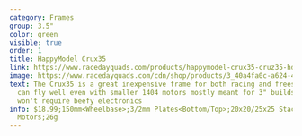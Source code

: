 ```yaml
---
category: Frames
group: 3.5"
color: green
visible: true
order: 1
title: HappyModel Crux35
link: https://www.racedayquads.com/products/happymodel-crux35-cruz35-hd-3-5-frame?keyword=crux35
image: https://www.racedayquads.com/cdn/shop/products/3_40a4fa0c-a624-4424-b62d-93bb9bea06da_650x650.jpg?v=1634421032
text: The Crux35 is a great inexpensive frame for both racing and freestyle. It
  can fly well even with smaller 1404 motors mostly meant for 3" builds, and
  won't require beefy electronics
info: $18.99;150mm<Wheelbase>;3/2mm Plates<Bottom/Top>;20x20/25x25 Stacks;9x9
  Motors;26g
---
```

